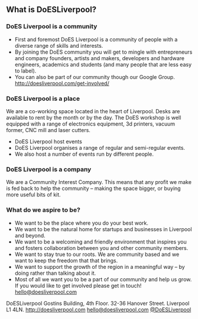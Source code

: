 ## What is DoESLiverpool?

### DoES Liverpool is a community

* First and foremost DoES Liverpool is a community of people with a diverse range of skills and interests. 
* By joining the DoES community you will get to mingle with entrepreneurs and company founders, artists and makers, developers and hardware engineers, academics and students (and many people that are less easy to label).
* You can also be part of our community though our Google Group.
http://doesliverpool.com/get-involved/

### DoES Liverpool is a place

We are a co-working space located in the heart of Liverpool. Desks are available to rent by the month or by the day.  The DoES workshop is well equipped with a range of electronics equipment, 3d printers, vacuum former, CNC mill and laser cutters.
* DoES Liverpool host events
* DoES Liverpool organises a range of regular and semi-regular events.
* We also host a number of events run by different people.

### DoES Liverpool is a company

We are a Community Interest Company. This means that any profit we make is fed back to help the community – making the space bigger, or buying more useful bits of kit.

### What do we aspire to be?

* We want to be the place where you do your best work.
* We want to be the natural home for startups and businesses in Liverpool and beyond.
* We want to be a welcoming and friendly environment that inspires you and fosters collaboration between you and other community members.
* We want to stay true to our roots. We are community based and we want to keep the freedom that that brings.
* We want to support the growth of the region in a meaningful way – by doing rather than talking about it.
* Most of all we want you to be a part of our community and help us grow. If you would like to get involved please get in touch! hello@doesliverpool.com

DoESLiverpool
Gostins Building, 
4th Floor. 
32-36 Hanover Street. 
Liverpool 
L1 4LN. 
http://doesliverpool.com
hello@doesliverpool.com
[@DoESLiverpool](http://twitter.com/DoESLiverpool)
